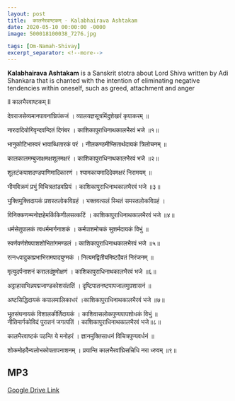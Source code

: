 ```yaml
---
layout: post
title:  कालभैरवाष्टकम् - Kalabhairava Ashtakam
date: 2020-05-10 00:00:00 -0000
image: 500018100038_7276.jpg

tags: [Om-Namah-Shivay]
excerpt_separator: <!--more-->
---
```


 <!--more-->



﻿**Kalabhairava Ashtakam** is a Sanskrit stotra about Lord Shiva written by Adi Shankara that is chanted with the intention of eliminating negative tendencies within oneself, such as greed, attachment and anger

ll कालभैरवाष्टकम् ll  

देवराजसेव्यमानपावनांघ्रिपंकजं । व्यालयज्ञसूत्रमिंदुशेखरं कृपाकरम् ॥  

नारदादियोगिवृन्दवन्दितं दिगंबर । काशिकापुराधिनाथकालभैरवं भजे ॥१॥  

भानुकोटिभास्वरं भावाब्धितारकं परं । नीलकण्ठमीप्सितार्थदायकं त्रिलोचनम् ॥  

कालकालमम्बुजाक्षमक्षशूलमक्षरं । काशिकापुराधिनाथकालभैरवं भजे ॥२॥

शूलटंकपाशदण्डपाणिमादिकारणं । श्यामकायमादिदेवमक्षरं निरामयम् ॥  
  
भीमविक्रमं प्रभुं विचित्रतांडवप्रियं । काशिकापुराधिनाथकालभैरवं भजे ॥३॥ 

भुक्तिमुक्तिदायकं प्रशस्तलोकविग्रहं । भक्तवत्सलं स्थितं समस्तलोकविग्रहं । 

विनिक्कणन्मनोज्ञहेमकिंकिणीलसत्कटिं । काशिकापुराधिनाथकालभैरवं भजे ॥४॥  

धर्मसेतुपालकं त्वधर्ममार्गनाशकं । कर्मपाशमोचकं सुशर्मदायकं विभुं ॥  

स्वर्णवर्णशेषपाशशोभितांगमण्डलं । काशिकापुराधिनाथकालभैरवं भजे ॥५॥  

रत्न५पादुकाप्रभाभिरामपादयुग्मकं ।  नित्यमद्वितीयमिष्टदैवतं निरंजनम् ॥

मृत्युदर्पनाशनं करालदंष्ट्रमोक्षणं । काशिकापुराधिनाथकालभैरवं भजे ॥६॥  

अट्टाहासभिन्नपद्मजाण्डकोशसंततिं । दृष्टिपातनष्टपापजालमुग्रशासनं ॥

अष्टसिद्धिदायकं कपालमालिकाधरं ।काशिकापुराधिनाथकालभैरवं भजे ॥७॥  

भूतसंघनायकं विशालकीर्तिदायकं । काशिवासलोकपुण्यपापशोधकं विभुं ॥  
नीतिमार्गकोविदं पुरातनं जगत्पतिं । काशिकापुराधिनाथकालभैरवं भजे॥८॥  

कालभैरवाष्टकं पठन्ति ये मनोहरं । ज्ञानमुक्तिसाधनं विचित्रपुण्यवर्धनं ॥

शोकमोहदैन्यलोभकोपतापनाशनम् । प्रयान्ति कालभैरवांघ्रिसन्निधि नरा ध्‍रुवम् ॥९॥


## MP3

[Google Drive Link][Google Drive Link]

[Google Drive Link]: https://drive.google.com/file/d/1kTn52MRQyZmPgoKAmJxfwF53PP1KT5md/view?usp=sharing
